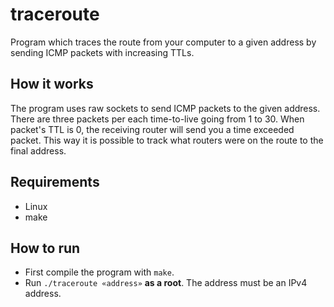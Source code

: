 # traceroute

Program which traces the route from your computer to a given address by sending
ICMP packets with increasing TTLs.

## How it works

The program uses raw sockets to send ICMP packets to the given address. 
There are three packets per each time-to-live going from 1 to 30. When packet's
TTL is 0, the receiving router will send you a time exceeded packet. This
way it is possible to track what routers were on the route to the final address.

## Requirements

- Linux
- make

## How to run

- First compile the program with `make`.
- Run `./traceroute «address»` **as a root**. The address must be an IPv4 address.
